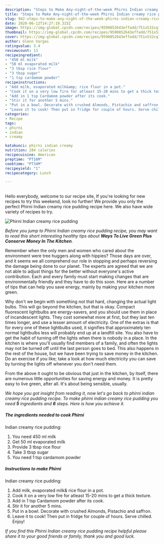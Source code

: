 ```yaml
---
description: "Steps to Make Any-night-of-the-week Phirni Indian creamy rice pudding"
title: "Steps to Make Any-night-of-the-week Phirni Indian creamy rice pudding"
slug: 942-steps-to-make-any-night-of-the-week-phirni-indian-creamy-rice-pudding
date: 2020-06-12T14:27:19.315Z
image: https://img-global.cpcdn.com/recipes/9590852643effadd/751x532cq70/phirni-indian-creamy-rice-pudding-recipe-main-photo.jpg
thumbnail: https://img-global.cpcdn.com/recipes/9590852643effadd/751x532cq70/phirni-indian-creamy-rice-pudding-recipe-main-photo.jpg
cover: https://img-global.cpcdn.com/recipes/9590852643effadd/751x532cq70/phirni-indian-creamy-rice-pudding-recipe-main-photo.jpg
author: Glenn Vargas
ratingvalue: 3.4
reviewcount: 13
recipeingredient:
- "450 ml milk"
- "50 ml evaporated milk"
- "3 tbsp rice flour"
- "3 tbsp sugar"
- "1 tsp cardamom powder"
recipeinstructions:
- "Add milk, evaporated milk&amp; rice flour in a pot."
- "Cook it on a very low fire for atleast 15-20 mins to get a thick texture."
- "Add in 1 tsp Cardamom powder after its cook."
- "Stir it for another 5 mins."
- "Put in a bowl. Decorate with crushed Almonds, Pistachio and saffron."
- "Leave it to cook! Then put in fridge for couple of hours. Serve chilled. Enjoy!"
categories:
- Recipe
tags:
- phirni
- indian
- creamy

katakunci: phirni indian creamy 
nutrition: 284 calories
recipecuisine: American
preptime: "PT16M"
cooktime: "PT34M"
recipeyield: "1"
recipecategory: Lunch

---
```

<br>
Hello everybody, welcome to our recipe site, If you're looking for new recipes to try this weekend, look no further! We provide you only the perfect Phirni
Indian creamy rice pudding recipe here. We also have wide variety of recipes to try.
<br>


![Phirni
Indian creamy rice pudding](https://img-global.cpcdn.com/recipes/9590852643effadd/751x532cq70/phirni-indian-creamy-rice-pudding-recipe-main-photo.jpg)

<i>Before you jump to Phirni
Indian creamy rice pudding recipe, you may want to read this short interesting healthy tips about 
<strong>Ways To Live Green Plus Conserve Money In The Kitchen</strong>.</i>
</br>

Remember when the only men and women who cared about the environment were tree huggers along with hippies? Those days are over, and it seems we all comprehend our role in stopping and perhaps reversing the damage being done to our planet. The experts are agreed that we are not able to adjust things for the better without everyone's active contribution. Each and every family must start making changes that are environmentally friendly and they have to do this soon. Here are a number of tips that can help you save energy, mainly by making your kitchen more green.

Why don't we begin with something not that hard, changing the actual light bulbs. This will go beyond the kitchen, but that is okay. Compact fluorescent lightbulbs are energy-savers, and you should use them in place of incandescent lights. They cost somewhat more at first, but they last ten times longer, and use a lesser amount of electricity. One of the extras is that for every one of these lightbulbs used, it signifies that approximately ten normal lightbulbs less will probably end up at a landfill site. You also have to get the habit of turning off the lights when there is nobody in a place. In the kitchen is where you'll usually find members of a family, and often the lights may not be turned off until the last person goes to bed. This also happens in the rest of the house, but we have been trying to save money in the kitchen. Do an exercise if you like; take a look at how much electricity you can save by turning the lights off whenever you don't need them.

From the above it ought to be obvious that just in the kitchen, by itself, there are numerous little opportunities for saving energy and money. It is pretty easy to live green, after all. It's about being sensible, usually.


<i>We hope you got insight from reading it, now let's go back to phirni
indian creamy rice pudding recipe. To make phirni
indian creamy rice pudding you need <strong>5</strong> ingredients and <strong>6</strong> steps. Here is how you achieve it.
</i>

##### The ingredients needed to cook Phirni
Indian creamy rice pudding:

1. You need 450 ml milk
1. Get 50 ml evaporated milk
1. Provide 3 tbsp rice flour
1. Take 3 tbsp sugar
1. You need 1 tsp cardamom powder


##### Instructions to make Phirni
Indian creamy rice pudding:

1. Add milk, evaporated milk&amp; rice flour in a pot.
1. Cook it on a very low fire for atleast 15-20 mins to get a thick texture.
1. Add in 1 tsp Cardamom powder after its cook.
1. Stir it for another 5 mins.
1. Put in a bowl. Decorate with crushed Almonds, Pistachio and saffron.
1. Leave it to cook! Then put in fridge for couple of hours. Serve chilled. Enjoy!


<i>If you find this Phirni
Indian creamy rice pudding recipe helpful please share it to your good friends or family, thank you and good luck.</i>
